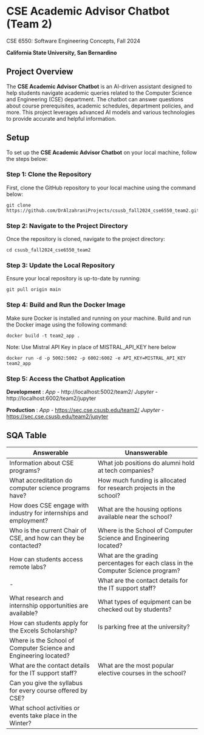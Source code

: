 # CSE Academic Advisor Chatbot (Team 2)
CSE 6550: Software Engineering Concepts, Fall 2024

**California State University, San Bernardino**

## Project Overview

The **CSE Academic Advisor Chatbot** is an AI-driven assistant designed to help students navigate academic queries related to the Computer Science and Engineering (CSE) department. The chatbot can answer questions about course prerequisites, academic schedules, department policies, and more. This project leverages advanced AI models and various technologies to provide accurate and helpful information.

## Setup

To set up the **CSE Academic Advisor Chatbot** on your local machine, follow the steps below:


### Step 1: Clone the Repository

First, clone the GitHub repository to your local machine using the command below:

```
git clone https://github.com/DrAlzahraniProjects/csusb_fall2024_cse6550_team2.git
```


### Step 2: Navigate to the Project Directory

Once the repository is cloned, navigate to the project directory:

```
cd csusb_fall2024_cse6550_team2
```

### Step 3: Update the Local Repository

Ensure your local repository is up-to-date by running:

```
git pull origin main
```

### Step 4: Build and Run the Docker Image

Make sure Docker is installed and running on your machine. Build and run the Docker image using the following command:

```
docker build -t team2_app .
```
Note: Use Mistral API Key in place of MISTRAL_API_KEY here below

```
docker run -d -p 5002:5002 -p 6002:6002 -e API_KEY=MISTRAL_API_KEY  team2_app
```
### Step 5: Access the Chatbot Application

**Development** : 
*App* - http://localhost:5002/team2/
*Jupyter* -  http://localhost:6002/team2/jupyter

**Production** : 
*App* - https://sec.cse.csusb.edu/team2/
*Jupyter* - https://sec.cse.csusb.edu/team2/jupyter

## SQA Table

| **Answerable**                                                     | **Unanswerable**                                                        |
|--------------------------------------------------------------------|-------------------------------------------------------------------------|
| Information about CSE programs?         | What job positions do alumni hold at tech companies?           |
| What accreditation do computer science programs have?         | How much funding is allocated for research projects in the school?           |
| How does CSE engage with industry for internships and employment?         | What are the housing options available near the school?           |
| Who is the current Chair of CSE, and how can they be contacted?         |   Where is the School of Computer Science and Engineering located?     
| How can students access remote labs?         | What are the grading percentages for each class in the Computer Science program?           |
| -  |   What are the contact details for the IT support staff?     
| What research and internship opportunities are available?         | What types of equipment can be checked out by students?           |
| How can students apply for the Excels Scholarship?         | Is parking free at the university?           |
| Where is the School of Computer Science and Engineering located?         |       
| What are the contact details for the IT support staff?        | What are the most popular elective courses in the school?          |
| Can you give the syllabus for every course offered by CSE? 
| What school activities or events take place in the Winter?





